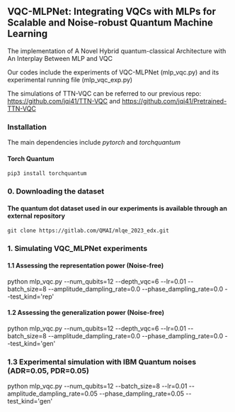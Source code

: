 ## VQC-MLPNet: Integrating VQCs with MLPs for Scalable and Noise-robust Quantum Machine Learning
The implementation of A Novel Hybrid quantum-classical Architecture with An Interplay Between MLP and VQC

Our codes include the experiments of VQC-MLPNet (mlp_vqc.py) and its experimental running file (mlp_vqc_exp.py)

The simulations of TTN-VQC can be referred to our previous repo: https://github.com/jqi41/TTN-VQC and https://github.com/jqi41/Pretrained-TTN-VQC

### Installation 

The main dependencies include *pytorch* and *torchquantum*

#### Torch Quantum 
```
pip3 install torchquantum
```

 ### 0. Downloading the dataset 
 #### The quantum dot dataset used in our experiments is available through an external repository
```
git clone https://gitlab.com/QMAI/mlqe_2023_edx.git
```

### 1. Simulating VQC_MLPNet experiments

#### 1.1 Assessing the representation power (Noise-free)
python mlp_vqc.py --num_qubits=12 --depth_vqc=6 --lr=0.01 --batch_size=8 --amplitude_dampling_rate=0.0 --phase_dampling_rate=0.0 --test_kind='rep'

#### 1.2 Assessing the generalization power (Noise-free)
python mlp_vqc.py --num_qubits=12 --depth_vqc=6 --lr=0.01 --batch_size=8 --amplitude_dampling_rate=0.0 --phase_dampling_rate=0.0 --test_kind='gen'

### 1.3 Experimental simulation with IBM Quantum noises (ADR=0.05, PDR=0.05)
python mlp_vqc.py --num_qubits=12 --batch_size=8 --lr=0.01 --amplitude_dampling_rate=0.05 --phase_dampling_rate=0.05 --test_kind='gen'
